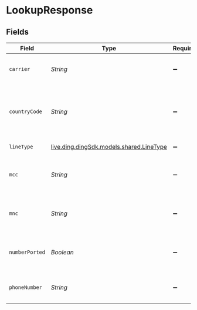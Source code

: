 # LookupResponse


## Fields

| Field                                                                       | Type                                                                        | Required                                                                    | Description                                                                 | Example                                                                     |
| --------------------------------------------------------------------------- | --------------------------------------------------------------------------- | --------------------------------------------------------------------------- | --------------------------------------------------------------------------- | --------------------------------------------------------------------------- |
| `carrier`                                                                   | *String*                                                                    | :heavy_minus_sign:                                                          | The carrier of the phone number.                                            | AT&T                                                                        |
| `countryCode`                                                               | *String*                                                                    | :heavy_minus_sign:                                                          | The ISO 3166-1 alpha-2 country code of the phone number.                    | US                                                                          |
| `lineType`                                                                  | [live.ding.dingSdk.models.shared.LineType](../../models/shared/LineType.md) | :heavy_minus_sign:                                                          | The type of phone line.                                                     | Mobile                                                                      |
| `mcc`                                                                       | *String*                                                                    | :heavy_minus_sign:                                                          | The mobile country code of the phone number.                                | 310                                                                         |
| `mnc`                                                                       | *String*                                                                    | :heavy_minus_sign:                                                          | The mobile network code of the phone number.                                | 410                                                                         |
| `numberPorted`                                                              | *Boolean*                                                                   | :heavy_minus_sign:                                                          | Whether the phone number has been ported.                                   |                                                                             |
| `phoneNumber`                                                               | *String*                                                                    | :heavy_minus_sign:                                                          | An E.164 formatted phone number.                                            | +1234567890                                                                 |